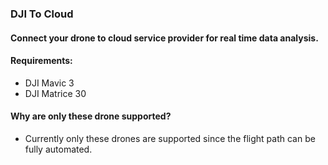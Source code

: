 ### DJI To Cloud

#### Connect your drone to cloud service provider for real time data analysis.

#### Requirements:
- DJI Mavic 3
- DJI Matrice 30

#### Why are only these drone supported?
- Currently only these drones are supported since the flight path can be fully automated.
